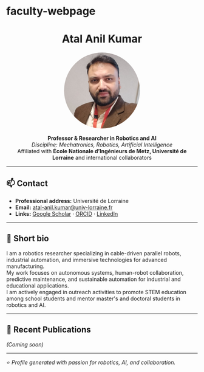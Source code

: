 # faculty-webpage
<!-- Profile Header -->
<h1 align="center">Atal Anil Kumar</h1>
<p align="center">
  <img src="Pic_1.jpg" alt="Atal Anil Kumar" width="200" style="border-radius: 50%;">
</p>
<p align="center">
  <b>Professor & Researcher in Robotics and AI</b><br>
  <i>Discipline: Mechatronics, Robotics, Artificial Intelligence</i><br>
  Affiliated with <b>École Nationale d’Ingénieurs de Metz, Université de Lorraine</b> and international collaborators
</p>

---

## 📫 Contact
- **Professional address:** Université de Lorraine 
- **Email:** [atal-anil.kumar@univ-lorraine.fr](mailto:atal-anil.kumar@univ-lorraine.fr)  
- **Links:** [Google Scholar](https://scholar.google.com/citations?user=cNWj4s4AAAAJ&hl=en) · [ORCID](https://orcid.org/0000-0001-5957-1930) · [LinkedIn](#)

---

## 🧠 Short bio
I am a robotics researcher specializing in cable-driven parallel robots, industrial automation, and immersive technologies for advanced manufacturing.  
My work focuses on autonomous systems, human-robot collaboration, predictive maintenance, and sustainable automation for industrial and educational applications.  
I am actively engaged in outreach activities to promote STEM education among school students and mentor master's and doctoral students in robotics and AI.

---

## 📝 Recent Publications
*(Coming soon)*  
<!-- 
- Author, A., **Kumar, A. A.**, Author, B. (2025). Title of paper. *Journal Name*. [PDF](#) · [BibTeX](#)
-->

---

⭐️ _Profile generated with passion for robotics, AI, and collaboration._
